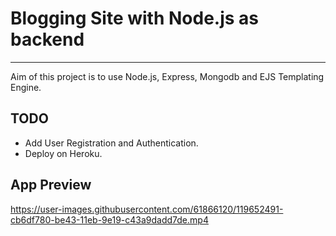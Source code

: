 
# Blogging Site with Node.js as backend
<hr/>
Aim of this project is to use Node.js, Express, Mongodb and EJS Templating Engine.

## TODO
* Add User Registration and Authentication.
* Deploy on Heroku.


## App Preview


https://user-images.githubusercontent.com/61866120/119652491-cb6df780-be43-11eb-9e19-c43a9dadd7de.mp4

